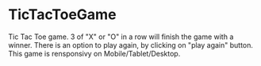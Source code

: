 # TicTacToeGame
Tic Tac Toe game.
3 of "X" or "O" in a row will finish the game with a winner. 
There is an option to play again, by clicking on "play again" button.
This game is rensponsivy on Mobile/Tablet/Desktop.
